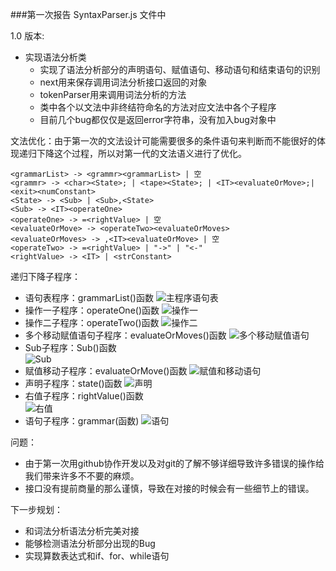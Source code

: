 ###第一次报告
SyntaxParser.js 文件中

1.0 版本:
 - 实现语法分析类
    - 实现了语法分析部分的声明语句、赋值语句、移动语句和结束语句的识别
    - next用来保存调用词法分析接口返回的对象
    - tokenParser用来调用词法分析的方法
    - 类中各个以文法中非终结符命名的方法对应文法中各个子程序
    - 目前几个bug都仅仅是返回error字符串，没有加入bug对象中

文法优化：由于第一次的文法设计可能需要很多的条件语句来判断而不能很好的体现递归下降这个过程，所以对第一代的文法语义进行了优化。

    <grammarList> -> <grammr><grammarList> | 空
    <grammr> -> <char><State>; | <tape><State>; | <IT><evaluateOrMove>;| <exit><numConstant>
    <State> -> <Sub> | <Sub>,<State>
    <Sub> -> <IT><operateOne>
    <operateOne> -> =<rightValue> | 空
    <evaluateOrMove> -> <operateTwo><evaluateOrMoves>
    <evaluateOrMoves> -> ,<IT><evaluateOrMove> | 空
    <operateTwo> -> =<rightValue> | "->" | "<-"
    <rightValue> -> <IT> | <strConstant>

递归下降子程序：

 - 语句表程序：grammarList()函数
    ![主程序语句表](https://user-images.githubusercontent.com/58028260/86465437-30b88600-bd64-11ea-92c4-209cb7a2b0af.png)
 - 操作一子程序：operateOne()函数
    ![操作一](https://user-images.githubusercontent.com/58028260/86465047-61e48680-bd63-11ea-9727-10cfe31de12b.png)
 - 操作二子程序：operateTwo()函数
    ![操作二](https://user-images.githubusercontent.com/58028260/86465060-6c068500-bd63-11ea-8b13-ae54d5b9b25c.png)
 - 多个移动赋值语句子程序：evaluateOrMoves()函数
    ![多个移动赋值语句](https://user-images.githubusercontent.com/58028260/86464915-221d9f00-bd63-11ea-80ca-11a3661a2776.png)
 - Sub子程序：Sub()函数    
    ![Sub](https://user-images.githubusercontent.com/58028260/86465426-2b5b3b80-bd64-11ea-8a2b-991a08185719.png)
 - 赋值移动子程序：evaluateOrMove()函数
    ![赋值和移动语句](https://user-images.githubusercontent.com/58028260/86465429-2d24ff00-bd64-11ea-86cb-48453f0807a8.png)
 - 声明子程序：state()函数
    ![声明](https://user-images.githubusercontent.com/58028260/86465430-2e562c00-bd64-11ea-92ef-db9c13ab8f55.png)
 - 右值子程序：rightValue()函数   
    ![右值](https://user-images.githubusercontent.com/58028260/86465434-2eeec280-bd64-11ea-8e31-68314230d967.png)
 - 语句子程序：grammar(函数) 
    ![语句](https://user-images.githubusercontent.com/58028260/86465436-301fef80-bd64-11ea-940d-a7710968dae6.png)    

问题：
 - 由于第一次用github协作开发以及对git的了解不够详细导致许多错误的操作给我们带来许多不不要的麻烦。
 - 接口没有提前商量的那么谨慎，导致在对接的时候会有一些细节上的错误。
 
下一步规划：
 - 和词法分析语法分析完美对接
 - 能够检测语法分析部分出现的Bug
 - 实现算数表达式和if、for、while语句